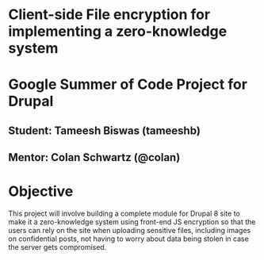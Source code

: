 # Client-side File encryption for implementing a zero-knowledge system  
# Google Summer of Code Project for Drupal  
## Student: Tameesh Biswas (tameeshb)  
## Mentor: Colan Schwartz (@colan)  
  
# Objective  
  
This project will involve building a complete module for Drupal 8 site to make it a zero-knowledge system using front-end JS encryption so that the users can rely on the site when uploading sensitive files, including images on confidential posts, not having to worry about data being stolen in case the server gets compromised.

